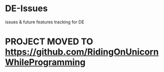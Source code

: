 # DE-Issues
issues &amp; future features tracking for DE

# PROJECT MOVED TO https://github.com/RidingOnUnicornWhileProgramming
